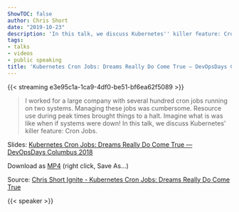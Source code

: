 ```yaml
---
ShowTOC: false
author: Chris Short
date: "2019-10-23"
description: 'In this talk, we discuss Kubernetes'' killer feature: Cron Jobs'
tags:
- talks
- videos
- public speaking
title: 'Kubernetes Cron Jobs: Dreams Really Do Come True — DevOpsDays Columbus 2018'
---
```


{{< streaming e3e95c1a-1ca9-4df0-be51-bf6ea62f5089 >}}


> I worked for a large company with several hundred cron jobs running on two systems. Managing these jobs was cumbersome. Resource use during peak times brought things to a halt. Imagine what is was like when if systems were down! In this talk, we discuss Kubernetes' killer feature: Cron Jobs.

Slides: [Kubernetes Cron Jobs: Dreams Really Do Come True — DevOpsDays Columbus 2018](https://speakerdeck.com/chrisshort/devopsdays-columbus-2018-kubernetes-cron-jobs)

Download as [MP4](https://shortcdn.com/chrisshort/kubernetes-cron-jobs-devopsdays-columbus-2018.mp4) (right click, Save As...)

Source: [Chris Short Ignite - Kubernetes Cron Jobs: Dreams Really Do Come True](https://youtu.be/75T_-YJ5Vag)

{{< speaker >}}
